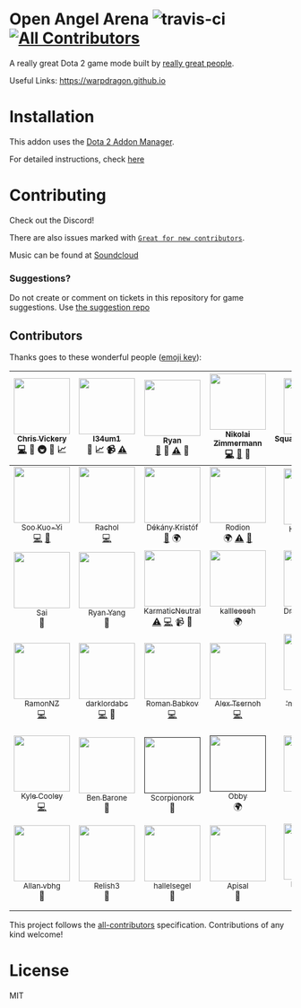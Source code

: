 # Open Angel Arena ![travis-ci](https://api.travis-ci.org/OpenAngelArena/oaa.svg?branch=master) [![All Contributors](https://img.shields.io/badge/all_contributors-41-orange.svg?style=flat-square)](#contributors)
A really great Dota 2 game mode built by [really great people](#contributors).

Useful Links: https://warpdragon.github.io

# Installation
This addon uses the [Dota 2 Addon Manager](https://github.com/chrisinajar/dota2-addon-manager).

For detailed instructions, check [here](docs/install.md)

# Contributing
Check out the Discord!

There are also issues marked with [`Great for new contributors`](https://github.com/OpenAngelArena/oaa/issues?q=is%3Aissue+is%3Aopen+label%3A%22great+for+new+contributor%22).

Music can be found at [Soundcloud][soundcloud-link]

### Suggestions?
Do not create or comment on tickets in this repository for game suggestions. Use [the suggestion repo](https://github.com/OpenAngelArena/suggestions/issues)

## Contributors

Thanks goes to these wonderful people ([emoji key](https://github.com/kentcdodds/all-contributors#emoji-key)):

<!-- ALL-CONTRIBUTORS-LIST:START - Do not remove or modify this section -->
| [<img src="https://avatars2.githubusercontent.com/u/422331?v=3" width="100px;"/><br /><sub>Chris Vickery</sub>](https://github.com/chrisinajar)<br />[💻](https://github.com/OpenAngelArena/oaa/commits?author=chrisinajar) 🔧 🚇 :thinking: :chart_with_upwards_trend: | [<img src="https://avatars2.githubusercontent.com/u/24982519?v=3" width="100px;"/><br /><sub>l34um1</sub>](https://github.com/l34Um1)<br />:thinking: :chart_with_upwards_trend: 📹 [⚠️](https://github.com/OpenAngelArena/oaa/commits?author=l34Um1) | [<img src="https://avatars1.githubusercontent.com/u/13878439?v=3" width="100px;"/><br /><sub>Ryan</sub>](https://github.com/warpdragon)<br />[📖](https://github.com/OpenAngelArena/oaa/commits?author=warpdragon) 💬 [⚠️](https://github.com/OpenAngelArena/oaa/commits?author=warpdragon) :art: | [<img src="https://avatars2.githubusercontent.com/u/14890588?v=3" width="100px;"/><br /><sub>Nikolai Zimmermann</sub>](http://icet-clan.de)<br />[💻](https://github.com/OpenAngelArena/oaa/commits?author=Chronophylos) [📖](https://github.com/OpenAngelArena/oaa/commits?author=Chronophylos) 💬 | [<img src="https://avatars0.githubusercontent.com/u/12004592?v=3" width="100px;"/><br /><sub>SquawkyArctangent</sub>](https://github.com/SquawkyArctangent)<br />[💻](https://github.com/OpenAngelArena/oaa/commits?author=SquawkyArctangent) 💬 | [<img src="https://avatars2.githubusercontent.com/u/20229029?v=3" width="100px;"/><br /><sub>salacryl</sub>](https://github.com/salacryl)<br />[💻](https://github.com/OpenAngelArena/oaa/commits?author=salacryl) | [<img src="https://avatars0.githubusercontent.com/u/19353059?v=3" width="100px;"/><br /><sub>yahnich</sub>](https://github.com/Yahnich)<br />[💻](https://github.com/OpenAngelArena/oaa/commits?author=Yahnich) |
| :---: | :---: | :---: | :---: | :---: | :---: | :---: |
| [<img src="https://avatars2.githubusercontent.com/u/17514824?v=3" width="100px;"/><br /><sub>Soo Kuo-Yi</sub>](https://github.com/Trildar)<br />[💻](https://github.com/OpenAngelArena/oaa/commits?author=Trildar) [📖](https://github.com/OpenAngelArena/oaa/commits?author=Trildar) | [<img src="https://avatars2.githubusercontent.com/u/6031252?v=3" width="100px;"/><br /><sub>Rachol</sub>](https://github.com/Rachol)<br />[💻](https://github.com/OpenAngelArena/oaa/commits?author=Rachol) | [<img src="https://avatars2.githubusercontent.com/u/16646014?v=3" width="100px;"/><br /><sub>Dékány Kristóf</sub>](http://lyozsi.net)<br />[📖](https://github.com/OpenAngelArena/oaa/commits?author=zelding) 🌍 | [<img src="https://avatars3.githubusercontent.com/u/25081663?v=3" width="100px;"/><br /><sub>Rodion</sub>](https://github.com/VoidsKeeper)<br />🌍 [⚠️](https://github.com/OpenAngelArena/oaa/commits?author=VoidsKeeper) [📖](https://github.com/OpenAngelArena/oaa/commits?author=VoidsKeeper) | [<img src="https://avatars3.githubusercontent.com/u/6454468?v=3" width="100px;"/><br /><sub>Honeth &#124; Bob</sub>](https://github.com/Honeth)<br />[📖](https://github.com/OpenAngelArena/oaa/commits?author=Honeth) | [<img src="https://avatars3.githubusercontent.com/u/25013178?v=3" width="100px;"/><br /><sub>Haganeko</sub>](https://github.com/Haganeko)<br />:thinking: :chart_with_upwards_trend: 🌍 | [<img src="https://avatars0.githubusercontent.com/u/24721342?v=3" width="100px;"/><br /><sub>MelonGod</sub>](https://github.com/Melongod)<br />:thinking: :chart_with_upwards_trend: |
| [<img src="https://avatars2.githubusercontent.com/u/13468?v=3" width="100px;"/><br /><sub>Sai</sub>](http://saicn.com/me)<br />:musical_note: | [<img src="https://avatars0.githubusercontent.com/u/406434?v=3" width="100px;"/><br /><sub>Ryan Yang</sub>](https://github.com/ryanmusic)<br />:musical_note: | [<img src="https://avatars1.githubusercontent.com/u/24883381?v=3" width="100px;"/><br /><sub>KarmaticNeutral</sub>](https://github.com/KarmaticNeutral)<br />[⚠️](https://github.com/OpenAngelArena/oaa/commits?author=KarmaticNeutral) [💻](https://github.com/OpenAngelArena/oaa/commits?author=KarmaticNeutral) 📹 💬 | [<img src="https://avatars0.githubusercontent.com/u/23362932?v=3" width="100px;"/><br /><sub>kallleeeeh</sub>](https://github.com/kallleeeeh)<br />🌍 | [<img src="https://avatars3.githubusercontent.com/u/25020710?v=3" width="100px;"/><br /><sub>DrWallaceBreen</sub>](https://github.com/DrWallaceBreen)<br />🌍 | [<img src="https://avatars2.githubusercontent.com/u/24750146?v=3" width="100px;"/><br /><sub>DJBotan</sub>](https://github.com/DJBotan)<br />🌍 | [<img src="https://avatars2.githubusercontent.com/u/7379439?v=3" width="100px;"/><br /><sub>Evan W</sub>](https://github.com/spar36)<br />[💻](https://github.com/OpenAngelArena/oaa/commits?author=spar36) [📖](https://github.com/OpenAngelArena/oaa/commits?author=spar36) 💬 |
| [<img src="https://avatars1.githubusercontent.com/u/25876203?v=3" width="100px;"/><br /><sub>RamonNZ</sub>](https://github.com/RamonNZ)<br />[💻](https://github.com/OpenAngelArena/oaa/commits?author=RamonNZ) | [<img src="https://avatars3.githubusercontent.com/u/16277198?v=3" width="100px;"/><br /><sub>darklordabc</sub>](https://github.com/darklordabc)<br />[💻](https://github.com/OpenAngelArena/oaa/commits?author=darklordabc) 💬 | [<img src="https://avatars0.githubusercontent.com/u/18006043?v=3" width="100px;"/><br /><sub>Roman Babkov</sub>](https://github.com/Declow0)<br />[💻](https://github.com/OpenAngelArena/oaa/commits?author=Declow0) | [<img src="https://avatars1.githubusercontent.com/u/26527928?v=3" width="100px;"/><br /><sub>Alex Tsernoh</sub>](https://github.com/ProstoSanja)<br />[💻](https://github.com/OpenAngelArena/oaa/commits?author=ProstoSanja) | [<img src="https://avatars2.githubusercontent.com/u/5710794?v=3" width="100px;"/><br /><sub>Rebedailo 'marengo_hue' Eugene</sub>](https://github.com/mokonaDesu)<br />[💻](https://github.com/OpenAngelArena/oaa/commits?author=mokonaDesu) | [<img src="https://avatars3.githubusercontent.com/u/26558985?v=3" width="100px;"/><br /><sub>SphereKatzen</sub>](https://github.com/SphereKatzen)<br />[💻](https://github.com/OpenAngelArena/oaa/commits?author=SphereKatzen) | [<img src="https://avatars2.githubusercontent.com/u/9335375?v=3" width="100px;"/><br /><sub>Reinhard Bronner</sub>](https://github.com/Relacibo)<br />[📖](https://github.com/OpenAngelArena/oaa/commits?author=Relacibo) |
| [<img src="https://avatars0.githubusercontent.com/u/4952410?v=3" width="100px;"/><br /><sub>Kyle Cooley</sub>](https://github.com/Aesylwinn)<br />[💻](https://github.com/OpenAngelArena/oaa/commits?author=Aesylwinn) | [<img src="https://cdn.discordapp.com/avatars/158535306147135488/2c2a36fd7d3d80538bf9e903d1b6d79b.png" width="100px;"/><br /><sub>Ben Barone</sub>](https://bbk.artstation.com)<br />:art: | [<img src="https://cdn.discordapp.com/avatars/258308670784274443/69730bb3541ab01201652601c178e140.png" width="100px;"/><br /><sub>Scorpionork</sub>]()<br />:art: | [<img src="https://cdn.discordapp.com/avatars/148757411363160064/ebeddca1eef8ea96236dfaabd9f02484.png" width="100px;"/><br /><sub>Obby</sub>]()<br />🌍 | [<img src="https://avatars1.githubusercontent.com/u/27459216?v=3" width="100px;"/><br /><sub>imaGecko</sub>](https://github.com/imaGecko)<br />[📖](https://github.com/OpenAngelArena/oaa/commits?author=imaGecko) :chart_with_upwards_trend: [⚠️](https://github.com/OpenAngelArena/oaa/commits?author=imaGecko) | [<img src="https://avatars2.githubusercontent.com/u/27927072?v=3" width="100px;"/><br /><sub>Minnakht</sub>](https://github.com/Minnakht)<br />:chart_with_upwards_trend: [⚠️](https://github.com/OpenAngelArena/oaa/commits?author=Minnakht) | [<img src="https://avatars3.githubusercontent.com/u/27155065?v=3" width="100px;"/><br /><sub>RionTwist</sub>](https://github.com/RionTwist)<br />:art: |
| [<img src="https://avatars3.githubusercontent.com/u/28544192?v=3" width="100px;"/><br /><sub>Allan vbhg</sub>](https://github.com/allanvbhg)<br />:art: | [<img src="https://avatars3.githubusercontent.com/u/25075398?v=3" width="100px;"/><br /><sub>Relish3</sub>](https://github.com/Relish3)<br />:art: | [<img src="https://avatars0.githubusercontent.com/u/28509704?v=3" width="100px;"/><br /><sub>hallelsegel</sub>](https://github.com/hallelsegel)<br />:art: | [<img src="https://avatars1.githubusercontent.com/u/25623847?v=3" width="100px;"/><br /><sub>Apisal</sub>](https://github.com/Apisal)<br />:art: | [<img src="https://avatars2.githubusercontent.com/u/25973096?v=3" width="100px;"/><br /><sub>Robert Fiola</sub>](https://sites.google.com/view/robertfiola/home)<br />:chart_with_upwards_trend: | [<img src="https://avatars3.githubusercontent.com/u/17147921?v=4" width="100px;"/><br /><sub>Daniel Velasquez</sub>](https://github.com/Anemolo)<br />[💻](https://github.com/OpenAngelArena/oaa/commits?author=Anemolo) |
<!-- ALL-CONTRIBUTORS-LIST:END -->

This project follows the [all-contributors](https://github.com/kentcdodds/all-contributors) specification. Contributions of any kind welcome!

# License
MIT

[soundcloud-link]: https://soundcloud.com/OpenAngelArena "Music for Open Angel Arena"
[discord-link]: https://discord.gg/WNFBB4d "Open Angel Arena Discord Instant Invite"
